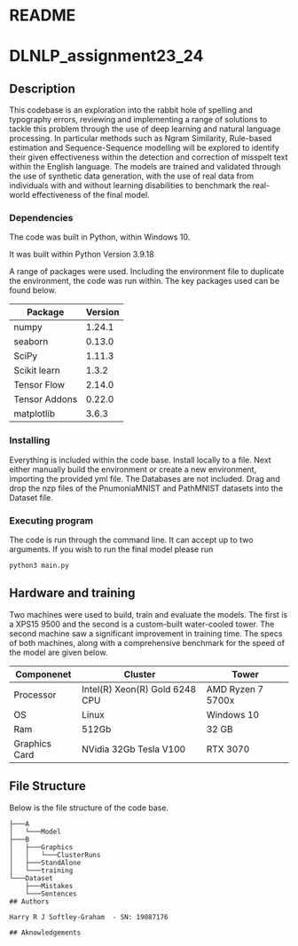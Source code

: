 # README

# DLNLP_assignment23_24

## Description

This codebase is an exploration into the rabbit hole of spelling and typography errors, reviewing and implementing a range of solutions to tackle this problem through the use of deep learning and natural language processing. In particular methods such as Ngram Similarity, Rule-based estimation and Sequence-Sequence modelling will be explored to identify their given effectiveness within the detection and correction of misspelt text within the English language. The models are trained and validated through the use of synthetic data generation, with the use of real data from individuals with and without learning disabilities to benchmark the real-world effectiveness of the final model.

### Dependencies

The code was built in Python, within Windows 10.

It was built within Python Version 3.9.18

A range of packages were used. Including the environment file to duplicate the environment, the code was run within. The key packages used can be found below.

| Package | Version |
| --- | --- |
| numpy | 1.24.1 |
| seaborn | 0.13.0 |
| SciPy | 1.11.3 |
| Scikit learn | 1.3.2 |
| Tensor Flow | 2.14.0 |
| Tensor Addons | 0.22.0 |
| matplotlib | 3.6.3 |

### Installing

Everything is included within the code base. 
Install locally to a file. Next either manually build the environment or create a new environment, importing the provided yml file. The Databases are not included. 
Drag and drop the nzp files of the PnumoniaMNIST and PathMNIST datasets into the Dataset file.

### Executing program

The code is run through the command line. It can accept up to two arguments. If you wish to run the final model please run
```python
python3 main.py
```


## Hardware and training

Two machines were used to build, train and evaluate the models. The first is a XPS15 9500 and the second is a custom-built water-cooled tower. The second machine saw a significant improvement in training time. The specs of both machines, along with a comprehensive benchmark for the speed of the model are given below.

| Componenet | Cluster | Tower |
| --- | --- | --- |
| Processor | Intel(R) Xeon(R) Gold 6248 CPU | AMD Ryzen 7 5700x |
| OS | Linux |  Windows 10 |
| Ram | 512Gb | 32 GB |
| Graphics Card | NVidia 32Gb Tesla V100 | RTX 3070 |

## File Structure

Below is the file structure of the code base.
```
├───A
│   └───Model
├───B
│   ├───Graphics
│   │   └───ClusterRuns
│   ├───StandAlone
│   └───training
└───Dataset
    ├───Mistakes
    └───Sentences
## Authors

Harry R J Softley-Graham  - SN: 19087176

## Aknowledgements


